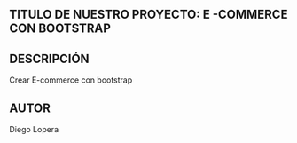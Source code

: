 ## TITULO DE NUESTRO PROYECTO: E -COMMERCE CON BOOTSTRAP

## DESCRIPCIÓN

Crear E-commerce con bootstrap

## AUTOR
Diego Lopera